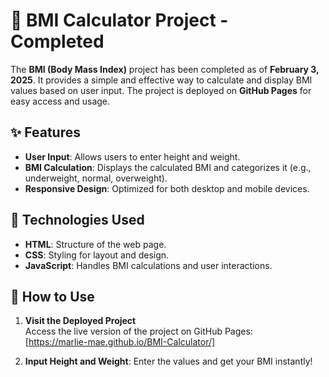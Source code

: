 # 📌 BMI Calculator Project - Completed  

The **BMI (Body Mass Index)** project has been completed as of **February 3, 2025**. It provides a simple and effective way to calculate and display BMI values based on user input. The project is deployed on **GitHub Pages** for easy access and usage.  

## ✨ Features  
- **User Input**: Allows users to enter height and weight.  
- **BMI Calculation**: Displays the calculated BMI and categorizes it (e.g., underweight, normal, overweight).  
- **Responsive Design**: Optimized for both desktop and mobile devices.  

## 📂 Technologies Used  
- **HTML**: Structure of the web page.  
- **CSS**: Styling for layout and design.  
- **JavaScript**: Handles BMI calculations and user interactions.  

## 🚀 How to Use  
1. **Visit the Deployed Project**  
   Access the live version of the project on GitHub Pages:  
   [https://marlie-mae.github.io/BMI-Calculator/]
   
2. **Input Height and Weight**: Enter the values and get your BMI instantly!
